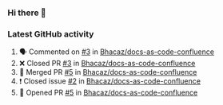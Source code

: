 ### Hi there 👋


### Latest GitHub activity
<!--START_SECTION:activity-->
1. 🗣 Commented on [#3](https://github.com/Bhacaz/docs-as-code-confluence/issues/3) in [Bhacaz/docs-as-code-confluence](https://github.com/Bhacaz/docs-as-code-confluence)
2. ❌ Closed PR [#3](https://github.com/Bhacaz/docs-as-code-confluence/pull/3) in [Bhacaz/docs-as-code-confluence](https://github.com/Bhacaz/docs-as-code-confluence)
3. 🎉 Merged PR [#5](https://github.com/Bhacaz/docs-as-code-confluence/pull/5) in [Bhacaz/docs-as-code-confluence](https://github.com/Bhacaz/docs-as-code-confluence)
4. ❗️ Closed issue [#2](https://github.com/Bhacaz/docs-as-code-confluence/issues/2) in [Bhacaz/docs-as-code-confluence](https://github.com/Bhacaz/docs-as-code-confluence)
5. 💪 Opened PR [#5](https://github.com/Bhacaz/docs-as-code-confluence/pull/5) in [Bhacaz/docs-as-code-confluence](https://github.com/Bhacaz/docs-as-code-confluence)
<!--END_SECTION:activity-->

<!--
**Bhacaz/bhacaz** is a ✨ _special_ ✨ repository because its `README.md` (this file) appears on your GitHub profile.

Here are some ideas to get you started:

- 🔭 I’m currently working on ...
- 🌱 I’m currently learning ...
- 👯 I’m looking to collaborate on ...
- 🤔 I’m looking for help with ...
- 💬 Ask me about ...
- 📫 How to reach me: ...
- 😄 Pronouns: ...
- ⚡ Fun fact: ...
-->
